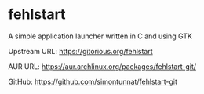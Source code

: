 # fehlstart

A simple application launcher written in C and using GTK

Upstream URL: https://gitorious.org/fehlstart

AUR URL: https://aur.archlinux.org/packages/fehlstart-git/

GitHub: https://github.com/simontunnat/fehlstart-git
